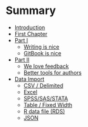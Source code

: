 # Summary

* [Introduction](README.md)
* [First Chapter](chapter1.md)
* [Part I](part1/README.md)
   * [Writing is nice](part1/writing.md)
   * [GitBook is nice](part1/gitbook.md)
* [Part II](part2/README.md)
   * [We love feedback](part2/feedback_please.md)
   * [Better tools for authors](part2/better_tools.md)
* [Data Import](data_import.md)
   * [CSV / Delimited]()
   * [Excel]()
   * [SPSS/SAS/STATA]()
   * [Table / Fixed Width]()
   * [R data file (RDS)]()
   * [JSON]()

